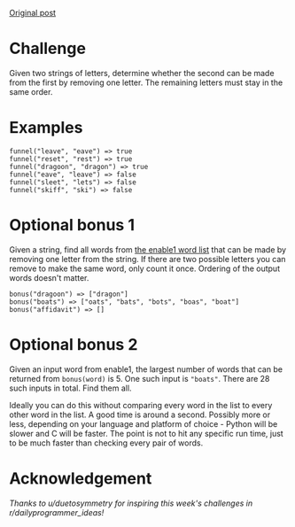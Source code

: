 [Original post](https://www.reddit.com/r/dailyprogrammer/comments/98ufvz/20180820_challenge_366_easy_word_funnel_1/)

# Challenge

Given two strings of letters, determine whether the second can be made from the first by removing one letter. The remaining letters must stay in the same order.

# Examples

    funnel("leave", "eave") => true
    funnel("reset", "rest") => true
    funnel("dragoon", "dragon") => true
    funnel("eave", "leave") => false
    funnel("sleet", "lets") => false
    funnel("skiff", "ski") => false

# Optional bonus 1

Given a string, find all words from [the enable1 word list](https://raw.githubusercontent.com/dolph/dictionary/master/enable1.txt) that can be made by removing one letter from the string. If there are two possible letters you can remove to make the same word, only count it once. Ordering of the output words doesn't matter.

    bonus("dragoon") => ["dragon"]
    bonus("boats") => ["oats", "bats", "bots", "boas", "boat"]
    bonus("affidavit") => []

# Optional bonus 2

Given an input word from enable1, the largest number of words that can be returned from `bonus(word)` is 5. One such input is `"boats"`. There are 28 such inputs in total. Find them all.

Ideally you can do this without comparing every word in the list to every other word in the list. A good time is around a second. Possibly more or less, depending on your language and platform of choice - Python will be slower and C will be faster. The point is not to hit any specific run time, just to be much faster than checking every pair of words.

# Acknowledgement

*Thanks to u/duetosymmetry for inspiring this week's challenges in r/dailyprogrammer_ideas!*